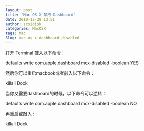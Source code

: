 ```yaml
---
layout: post
title: "Mac OS X 禁用 Dashboard"
date: 2010-12-28 13:51
author: scsidisk
categories: MacOSX
tags: Mac
Slug: mac_os_x_dashboard_disabled
---
```


打开 Terminal 敲入以下命令：

defaults write com.apple.dashboard mcx-disabled -boolean YES

然后你可以重启macbook或者敲入以下命令：

killall Dock

当你又需要dashboard的时候，以下命令可以逆转：

defaults write com.apple.dashboard mcx-disabled -boolean NO

再重启或敲入 :

killall Dock

<div class="posttagsblock">
</div>

